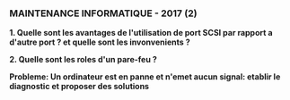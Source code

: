 ### MAINTENANCE INFORMATIQUE - 2017 (2)

**1. Quelle sont les avantages de l'utilisation de port SCSI par rapport a d'autre port ? et quelle sont les invonvenients ?**

**2. Quelle sont les roles d'un pare-feu ?**

**Probleme: Un ordinateur est en panne et n'emet aucun signal: etablir le diagnostic et proposer des solutions**